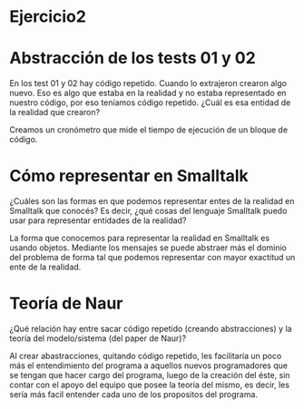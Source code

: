 # Ejercicio2

# Abstracción de los tests 01 y 02
En los test 01 y 02 hay código repetido. Cuando lo extrajeron crearon algo nuevo. Eso es algo que estaba en la realidad y no estaba representado en nuestro código, por eso teníamos código repetido. ¿Cuál es esa entidad de la realidad que crearon?

Creamos un cronómetro que mide el tiempo de ejecución de un bloque de código.

# Cómo representar en Smalltalk
¿Cuáles son las formas en que podemos representar entes de la realidad en Smalltalk que conocés? Es decir, ¿qué cosas del lenguaje Smalltalk puedo usar para representar entidades de la realidad?

La forma que conocemos para representar la realidad en Smalltalk es usando objetos. Mediante los mensajes se puede abstraer más el dominio del problema de forma tal que podemos representar con mayor exactitud un ente de la realidad.

# Teoría de Naur
¿Qué relación hay entre sacar código repetido (creando abstracciones) y la teoría del modelo/sistema (del paper de Naur)?

Al crear abastracciones, quitando código repetido, les facilitaría un poco más el entendimiento del programa a aquellos nuevos programadores que se tengan que hacer cargo del programa, luego de la creación del éste, sin contar con el apoyo del equipo que posee la teoría del mismo, es decir, les sería más facil entender cada uno de los propositos del programa.
